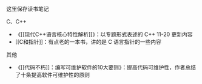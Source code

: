 这里保存读书笔记

C、C++
- 《[[现代C++语言核心特性解析]]》：以专题形式表述的 C++ 11-20 更新内容
- [[C和指针]]：有点老的一本书，讲的是 C 语言指针的一些内容

其他
- 《[[代码不朽]]：编写可维护软件的10大要则》：提高代码可维护性，作者总结了十条提高软件可维护性的原则
